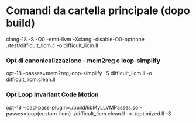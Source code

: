 # Comandi da cartella principale (dopo build)

clang-18 -S -O0 -emit-llvm -Xclang -disable-O0-optnone ./test/difficult_licm.c -o difficult_licm.ll

### Opt di canonicalizzazione - mem2reg e loop-simplify
opt-18 -passes=mem2reg,loop-simplify -S difficult_licm.ll -o difficult_licm.clean.ll
### Opt Loop Invariant Code Motion
opt-18 -load-pass-plugin=./build/libMyLLVMPasses.so -passes=loop(custom-licm) ./difficult_licm.clean.ll -o ./optimized.ll -S